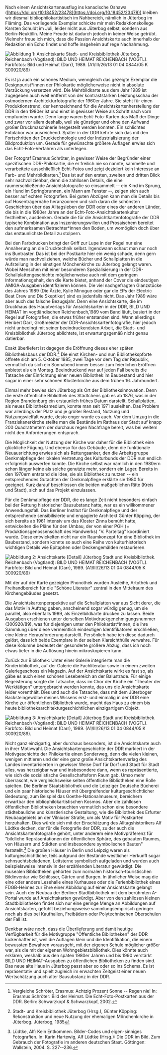 Nach einem Ansichtskartenausflug ins kanadische Oshawa
([https://doi.org/10.18452/23478](https://doi.org/10.18452/23478))
bleiben wir diesmal bibliophilokartistisch im Nahbereich, nämlich in
Jüterbog im Fläming. Das vorliegende Exemplar schickte mir mein
Redaktionskollege Karsten Schuldt im Juli, leider nicht aus Jüterbog
selbst, sondern aus Berlin-Neukölln. Meine Freude ist dadurch jedoch in
keiner Weise getrübt. Vielmehr freue ich mich, dass die Passion
Ansichtskarte auch innerhalb der Redaktion ein Echo findet und hoffe
insgeheim auf rege Nachahmung.

![Abbildung 1: Ansichtskarte Stadt- und Kreisbibliothek Jüterbog. Reichenbach (Vogtland): BILD UND HEIMAT REICHENBACH (VOGTL). Farbfotos: Bild und Heimat (Darr), 1989. (A1/III/26/13 01 04 0844/05 K 300920/89)](img/Abb1.jpg)

Es ist ja auch ein schönes Medium, wenngleich das gezeigte Exemplar die
Designpurist\*innen der Philokartie möglicherweise nicht in absolute
Verzückung versetzen wird. Die Mehrbildkarte aus dem Jahr 1989 ist
zugegeben auch weit entfernt von der kontraststarken Leistungsschau der
ostmodernen Architekturfotografie der 1960er Jahre. Sie steht für einen
Produktionstrend, der kennzeichnend für die Ansichtskartenherstellung
der DDR in den 1980er ist und einst in gewisser Weise als Schritt nach
vorn empfunden wurde. Denn lange waren Echt-Foto-Karten das Maß der
Dinge und zwar vor allem deshalb, weil sie günstiger und ohne den
Aufwand großer Druckmaschinerie hergestellt werden konnten. Ein
schlichtes Fotolabor war ausreichend. Später in der DDR kehrte sich das
mit den Fortschritten der Drucktechnologie und der Industrialisierung
der Bildproduktion um. Gerade für gewünschte größere Auflagen erwies
sich das Echt-Foto-Verfahren als unterlegen.

Der Fotograf Erasmus Schröter, in gewisser Weise der Begründer einer
spezifischen DDR-Philokartie, die er freilich nie so nannte, sammelte
und verarbeitete ausschließlich Echt-Fotos und zeigt dezidiert kein
Interesse an Farb- und Mehrbildkarten.[^1] Das ist auf den ersten,
zweiten und dritten Blick sehr nachvollziehbar, denn die zahllosen
Details, die eine raumerschließende Ansichtsfotografie so einsammelt --
ein Kind im Sprung, ein Hund im Springbrunnen, ein Mann am Fenster --,
zeigen sich auch besser auf echten Fotografien. Bei guten Abzügen kann
man die Details bis auf Hosenträgernähe heranzoomen und sich daran die
schönsten Geschichten über das Alltagsleben der DDR oder eines der
anderen Länder, die bis in die 1980er Jahre an der
Echt-Foto-Ansichtskartenkultur festhielten, ausdenken. Gerade die für
die Ansichtkartenfotografie der DDR typische Kombination aus
Inszenierungswillen und Prosaischem bereitet den aufmerksamen
Betrachter\*innen den Boden, um womöglich doch über das erstaunlichste
Detail zu stolpern.

Bei den Farbdrucken bringt der Griff zur Lupe in der Regel nur eine
Annäherung an die Drucktechnik selbst. Irgendwann schaut man nur noch
ins Buntraster. Das ist bei der Postkarte hier ein wenig schade, denn
gern würde man nachvollziehen, welche Bücher und Schallplatten in die
Aufstellung in der einstigen Mönchenkirche zu Jüterbog gelangt waren.
Wobei Menschen mit einer besonderen Spezialisierung in der
DDR-Schallplattengeschichte möglicherweise auch mit dem geringem
Informationsgehalt, den die Karte bietet, anhand der Cover die
eindeutigen AMIGA-Ausgaben identifizieren können. Die viel nachgefragten
Glanzstücke des Jahres 1989 (Die Ärzte, Kylie Minogue oder gar die EPs
der Electric Beat Crew und Die Skeptiker) sind es jedenfalls nicht. Das
Jahr 1989 wäre aber auch das falsche Bezugsjahr. Denn eine
Ansichtskarte, die im Druckhaus des Hauptverlags für Ansichtskarten in
der DDR, BILD UND HEIMAT im vogtländischen Reichenbach,1989 vom Band
läuft, basiert in der Regel auf Fotografien, die etwas früher entstanden
sind. Wann allerdings Heribert Darr, Großmeister der
DDR-Ansichtskartenfotografie, hier jedoch nicht unbedingt mit seiner
beeindruckendsten Arbeit, die Stadt- und Kreisbibliothek Jüterbog
ablichtete, ist erwartungsgemäß nicht genau datierbar.

Exakt überliefert ist dagegen die Eröffnung dieses eher späten
Bibliotheksbaus der DDR.[^2] Die einst Kirchen- und nun
Bibliothekspforte öffnete sich am 5. Oktober 1985, zwei Tage vor dem Tag
der Republik, vermutlich da sich ein Sonnabend immer besser zum
feierlichen Eröffnen anbietet als ein Montag. Beeindruckend war auf
jeden Fall bereits die Tatsache der Einrichtung einer neuen Bibliothek
im Baubestand und hier sogar in einer sehr schönen Klosterkirche aus dem
frühen 16. Jahrhundert.

Einmal mehr bewies sich Jüterbog als Ort der Bibliotheksinnovation. Denn
die erste öffentliche Bibliothek des Städtchens gab es ab 1876, was in
der Region Brandenburg ein erstaunlich frühes Datum darstellt.
Schallplatten, als neues Bibliotheksmedium, konnte man seit 1971
ausleihen. Das Problem war allerdings der Platz und je größer Bestand,
Nutzung und Nutzungsvielfalt wurde, desto enger wurde es auch. Vor dem
Umzug in die Franziskanerkirche stellte man die Bestände im Rathaus der
Stadt auf knapp 200 Quadratmetern der durchaus regen Nachfrage bereit,
was bei weitem nicht den Anforderungen entsprach.

Die Möglichkeit der Nutzung der Kirche war daher für die Bibliothek eine
glückliche Fügung. Und ebenso für das Gebäude, denn die funktionale
Neuausrichtung erwies sich als Rettungsanker, den die Arbeitsgruppe
Denkmalpflege der lokalen Vertretung des Kulturbunds der DDR nun endlich
erfolgreich auswerfen konnte. Die Kirche selbst war nämlich in den
1980ern schon länger keine als solche genutzte mehr, sondern ein Lager.
Bereits in den 1970ern entstand die Idee, sie als Bibliothek zu nutzen
-- ein entsprechendes Gutachten der Denkmalpflege erklärte sie 1980 für
geeignet. Kurz darauf beschlossen die beiden maßgeblichen Räte (Kreis
und Stadt), sich auf das Projekt einzulassen.

Für die Denkmalpflege der DDR, die es lange Zeit nicht besonders einfach
bei der Rettung historischer Bausubstanz hatte, war es ein willkommener
Anwendungsfall. Das Berliner Institut für Denkmalpflege und der
entsprechende sensibilisierte und engagierte Architekt Günter Köpping,
der sich bereits ab 1961 intensiv um das Kloster Zinna bemüht hatte,
entwickelten die Pläne für den Umbau, der von einer PGH (=
Produktionsgenossenschaft des Handwerks) "V. Parteitag" koordiniert
wurde. Diese entwickelten nicht nur ein Raumkonzept für eine Bibliothek
im Baubestand, sondern konnte so auch eine Reihe von kulturhistorisch
wichtigen Details wie Epitaphen oder Deckengemälden restaurieren.

![Abbildung 2: Ansichtskarte \[Detail\] Jüterbog Stadt und Kreisbibliothek. Reichenbach (Vogtland): BILD UND HEIMAT REICHENBACH (VOGTL). Farbfoto: Bild und Heimat (Darr), 1989. (A1/III/26/13 01 04 0844/05 K 300920/89)](img/Abb2.jpg)

Mit der auf der Karte gezeigten Phonothek wurden Ausleihe, Artothek und
Freihandbereich für die "Schöne Literatur" zentral in den Mittelraum des
Kirchengebäudes gesetzt.

Die Ansichtskartenperspektive auf die Schallplatten war aus Sicht derer,
die das Motiv in Auftrag gaben, anscheinend sogar würdig genug, um sie
parallel, also ebenfalls 1989, als Einzelbildkarte drucken zu lassen.
Beide Ausgaben erschienen unter derselben Motivdruckgenehmigungsnummer
(300920/89), was für diejenigen unter den Philokartist\*innen, die ihre
Sammlung über diese vermeintlich eindeutigen Identifikatoren
erschließen, eine kleine Herausforderung darstellt. Persönlich habe ich
diese dadurch gelöst, dass ich beide Exemplare in der selben
Klarsichthülle verwahre. Für diese Kolumne bedeutet der gesonderte
größere Abzug, dass ich noch etwas tiefer in die Auflösung hinein
mikroskopieren kann.

Zurück zur Bibliothek: Unter einer Galerie integrierte man die
Kinderbibliothek, auf der Galerie die Fachliteratur sowie in einem
zweiten Galeriegeschoss ein Magazin. Auf der Ansichtskarte wirkt es fast
so, als gäbe es auch einen schönen Lesebereich an der Balustrade. Für
einige Begeisterung sorgte die Tatsache, dass im Chor der Kirche ein
"Theater der Werktätigen" untergebracht werden konnte, das uns die
Ansichtskarte leider vorenthält. Dies und auch die Tatsache, dass mit
dem Jüterboger Backsteingewölbe meines Wissens erst- und einmalig in der
DDR eine Kirche zur öffentlichen Bibliothek wurde, macht das Haus zu
einem bis heute bibliotheksarchitekturgeschichtlichen einzigartigem
Objekt.

![Abbildung 3: Ansichtskarte \[Detail\] Jüterbog Stadt und Kreisbibliothek. Reichenbach (Vogtland): BILD UND HEIMAT REICHENBACH (VOGTL). Farbfoto: Bild und Heimat (Darr), 1989. (A1/III/26/13 01 04 0844/05 K 300920/89).](img/Abb3.jpg)

Nicht ganz einzigartig, aber durchaus besonders, ist die Ansichtskarte
auch in ihrer Motivwahl. Die Ansichtskartengeschichte der DDR markiert
in der Motivgeschichte der Philokartie einen Sonderweg, denn die vielen
kleinen, wenigen mittleren und der eine ganz große Ansichtskartenverlag
des Landes inventarisierten in gewisser Weise Dorf für Dorf und Stadt
für Stadt alles, was herzeigbar war und insbesondere dann, wenn es
repräsentierte, wie sich die sozialistische Gesellschaftsform Raum gab.
Umso mehr überrascht, wie vergleichsweise selten öffentliche
Bibliotheken eine Rolle spielten. Die Berliner Staatsbibliothek und die
Leipziger Deutsche Bücherei und ein paar historische Häuser mit
übergreifender kulturgeschichtlicher Bedeutung, zum Beispiel das
Goethe-Nationalmuseum, bereichern erwartbar den bibliophilokartistischen
Kosmos. Aber die zahllosen öffentlichen Bibliotheken brauchten
vermutlich schon eine besondere städtebauliche und künstlerische
Gestaltung, wie die Bibliothek des Erfurter Neubaugebiets an der
Vilniuser Straße, um als Motiv für Postkarten herzuhalten. Dies würde
sich mit der Einschätzung des Alltagshistorikers Alf Lüdtke decken, der
für die Fotografie der DDR, zu der auch die Ansichtskartenfotografie
gehört, unter anderem eine Motivpräferenz für "bildliche
Repräsentationen der öffentlichen Sphäre, des gebauten Raumes, von
Häusern und Städten und insbesondere symbolischen Bauten"
feststellt.[^3] Die großen Häuser in Berlin und Leipzig waren als
kulturgeschichtliche, teils aufgrund der Bestände westlicher Herkunft
sogar sehnsuchtsbeladenen, Leitsterne symbolisch aufgeladen und wurden
auch beispielsweise intensiv in der erzählenden Literatur gewürdigt. Die
musealen Bibliotheken gehörten zum normalen historisch-touristischen
Bildinventar wie Schlösser, Gärten und Burgen. In ähnlicher Weise mag
die eine oder andere Lesehalle eines Kurhauses oder die Ferienbibliothek
eines FDGB-Heimes zur Ehre einer Abbildung auf einer Ansichtskarte
gelangt sein. Auch der Neubau der Berliner Stadtbibliothek mit dem
berühmten A-Portal wurde auf Ansichtskarten gewürdigt. Aber von den
zahllosen kleinen Stadtbibliotheken findet sich nur eine geringe Menge
an Abbildungen auf Ansichtskarten, gefühlt beziehungsweise
sammlungsempirisch geringer noch als dies bei Kaufhallen, Freibädern
oder Polytechnischen Oberschulen der Fall ist.

Denkbar wäre noch, dass die Überlieferung und damit heutige
Verfügbarkeit für die Motivgruppe "Öffentliche Bibliotheken" der DDR
lückenhafter ist, weil die Auflagen klein und die Identifikation, die
einem bewussten Bewahren vorausgeht, mit der eigenen Schule möglicher
größer war, als die mit der eigenen Wohngebietsbibliothek. Dies könnte
auch erklären, weshalb aus den späten 1980er Jahren und bis 1990
verstärkt BILD UND HEIMAT-Ausgaben zu öffentlichen Bibliotheken zu
finden sind. Das neue alte Haus in Jüterbog passt aber so oder so ins
Schema. Es ist repräsentativ und spielt zugleich im erwachten Zeitgeist
einer neuen Wertschätzung auch alter Bausubstanz in der DDR.

[^1]: Vergleiche Schröter, Erasmus: Achtzig Prozent Sonne -- Regen nie!
    In: Erasmus Schröter: Bild der Heimat. Die Echt-Foto-Postkarten aus
    der DDR. Berlin: Schwarzkopf & Schwarzkopf, 2002.

[^2]: Stadt- und Kreisbibliothek Jüterbog (Hrsg.), Günter Köpping:
    Rekonstruktion und neue Nutzung der ehemaligen Mönchenkirche in
    Jüterbog. Jüterbog, 1985

[^3]: Lüdtke, Alf: Kein Entkommen. Bilder-Codes und eigen-sinniges
    Fotografien. In: Karin Hartewig, Alf Lüdtke (Hrsg.): Die DDR im
    Bild. Zum Gebrauch der Fotografie im anderen deutschen Staat.
    Göttingen: Wallstein, 2004. S. 227--236.
